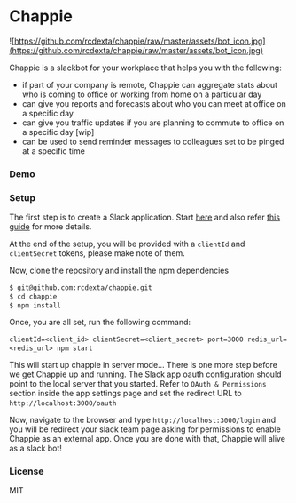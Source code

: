 # Chappie

![https://github.com/rcdexta/chappie/raw/master/assets/bot_icon.jpg](https://github.com/rcdexta/chappie/raw/master/assets/bot_icon.jpg)

Chappie is a slackbot for your workplace that helps you with the following:

* if part of your company is remote, Chappie can aggregate stats about who is coming to office or working from home on a particular day
* can give you reports and forecasts about who you can meet at office on a specific day
* can give you traffic updates if you are planning to commute to office on a specific day [wip]
* can be used to send reminder messages to colleagues set to be pinged at a specific time

### Demo



### Setup

The first step is to create a Slack application. Start [here](https://api.slack.com/apps?new_app=1) and also refer [this guide](https://api.slack.com/slack-apps) for more details.

At the end of the setup, you will be provided with a `clientId`  and `clientSecret` tokens, please make note of them.

Now, clone the repository and install the npm dependencies

```shell
$ git@github.com:rcdexta/chappie.git
$ cd chappie
$ npm install
```

Once, you are all set, run the following command:

```shell
clientId=<client_id> clientSecret=<client_secret> port=3000 redis_url=<redis_url> npm start
```

This will start up chappie in server mode… There is one more step before we get Chappie up and running. The Slack app oauth configuration should point to the local server that you started. Refer to `OAuth & Permissions` section inside the app settings page and set the redirect URL to `http://localhost:3000/oauth`

Now, navigate to the browser and type `http://localhost:3000/login` and you will be redirect your slack team page asking for permissions to enable Chappie as an external app. Once you are done with that, Chappie will alive as a slack bot!

### License

MIT